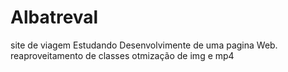 # Albatreval
site de viagem
Estudando Desenvolvimente de uma pagina Web.
reaproveitamento de classes 
otmização de img e mp4 
